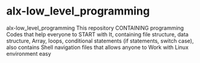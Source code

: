 # alx-low_level_programming
alx-low_level_programming 
 This repository CONTAINING programming 
 Codes that help everyone to START with 
 It, containing file structure, data structure, 
 Array, loops, conditional statements
 (if statements, switch case), also contains 
 Shell navigation files that allows anyone to 
 Work with Linux environment easy 
